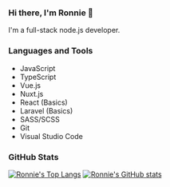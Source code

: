 ### Hi there, I'm Ronnie 👋

I'm a full-stack node.js developer.

### Languages and Tools
- JavaScript
- TypeScript
- Vue.js
- Nuxt.js
- React (Basics)
- Laravel (Basics)
- SASS/SCSS
- Git
- Visual Studio Code

### GitHub Stats

[![Ronnie's Top Langs](https://github-readme-stats.vercel.app/api/top-langs/?username=CodingWithNuke)](https://github.com/anuraghazra/github-readme-stats) 
[![Ronnie's GitHub stats](https://github-readme-stats.vercel.app/api?username=CodingWithNuke&count_private=true&show_icons=true)](https://github.com/anuraghazra/github-readme-stats)

<!--
**CodingWithNuke/CodingWithNuke** is a ✨ _special_ ✨ repository because its `README.md` (this file) appears on your GitHub profile.

Here are some ideas to get you started:

- 🔭 I’m currently working on ...
- 🌱 I’m currently learning ...
- 👯 I’m looking to collaborate on ...
- 🤔 I’m looking for help with ...
- 💬 Ask me about ...
- 📫 How to reach me: ...
- 😄 Pronouns: ...
- ⚡ Fun fact: ...
-->
